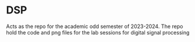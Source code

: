# DSP

Acts as the repo for the academic odd semester of 2023-2024. The repo hold the code and png files for the lab sessions for digital signal processing 
